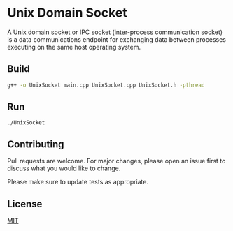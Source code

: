 # Unix Domain Socket

A Unix domain socket or IPC socket (inter-process communication socket) is a data communications endpoint for exchanging data between processes executing on the same host operating system.

## Build

```bash
g++ -o UnixSocket main.cpp UnixSocket.cpp UnixSocket.h -pthread
```

## Run

```
./UnixSocket
```

## Contributing
Pull requests are welcome. For major changes, please open an issue first to discuss what you would like to change.

Please make sure to update tests as appropriate.

## License
[MIT](https://choosealicense.com/licenses/mit/)
